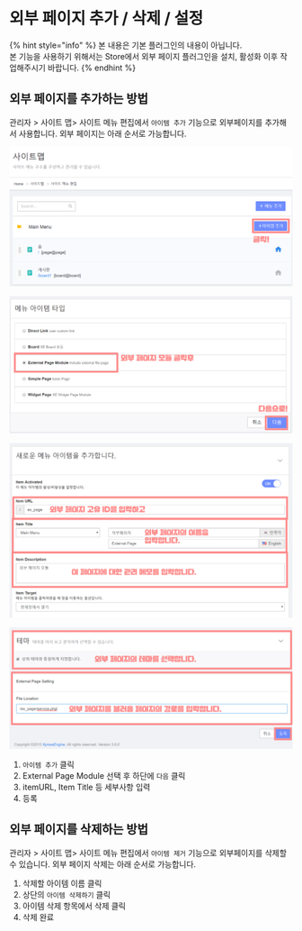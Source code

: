 # 외부 페이지 추가 / 삭제 / 설정

{% hint style="info" %}
본 내용은 기본 플러그인의 내용이 아닙니다.  
본 기능을 사용하기 위해서는 Store에서 외부 페이지 플러그인을 설치, 활성화 이후 작업해주시기 바랍니다.
{% endhint %}

## 외부 페이지를 추가하는 방법

관리자 &gt; 사이트 맵&gt; 사이트 메뉴 편집에서 `아이템 추가` 기능으로 외부페이지를 추가해서 사용합니다. 외부 페이지는 아래 순서로 가능합니다.

![&#xC678;&#xBD80; &#xD398;&#xC774;&#xC9C0;&#xB97C; &#xCD94;&#xAC00;&#xD560; &#xBA54;&#xB274;&#xC758; &#xC544;&#xC774;&#xD15C; &#xCD94;&#xAC00; &#xBC84;&#xD2BC;&#xC744; &#xD074;&#xB9AD;&#xD574;&#xC8FC;&#xC138;&#xC694;.](../../../../.gitbook/assets/item-add.PNG)

![&#xC678;&#xBD80; &#xD398;&#xC774;&#xC9C0; &#xBAA8;&#xB4C8;&#xC744; &#xC120;&#xD0DD;&#xD55C; &#xD6C4; &#xB2E4;&#xC74C;&#xC73C;&#xB85C; &#xC774;&#xB3D9;&#xD569;&#xB2C8;&#xB2E4;.](../../../../.gitbook/assets/ex1.PNG)

![&#xC678;&#xBD80; &#xD398;&#xC774;&#xC9C0; &#xCD94;&#xAC00; &#xD654;&#xBA74;&#xC5D0;&#xC11C; ID&#xC640; &#xC774;&#xB984;&#xC744; &#xC785;&#xB825;&#xD569;&#xB2C8;&#xB2E4;.](../../../../.gitbook/assets/ex2.PNG)

![&#xC678;&#xBD80; &#xD398;&#xC774;&#xC9C0;&#xC758; &#xD14C;&#xB9C8;&#xC640; &#xBD88;&#xB7EC;&#xC62C; &#xD30C;&#xC77C; &#xB610;&#xB294; &#xD398;&#xC774;&#xC9C0;&#xC758; &#xACBD;&#xB85C; &#xB610;&#xB294; &#xC8FC;&#xC18C;&#xB97C; &#xC785;&#xB825;&#xD558;&#xBA74; &#xC644;&#xB8CC;!](../../../../.gitbook/assets/ex3.PNG)

1. `아이템 추가` 클릭
2. External Page Module 선택 후 하단에 `다음` 클릭
3. itemURL, Item Title 등 세부사항 입력
4. 등록

## 외부 페이지를 삭제하는 방법

관리자 &gt; 사이트 맵&gt; 사이트 메뉴 편집에서 `아이템 제거` 기능으로 외부페이지를 삭제할 수 있습니다. 외부 페이지 삭제는 아래 순서로 가능합니다.

1. 삭제할 아이템 이름 클릭
2. 상단의 `아이템 삭제하기` 클릭
3. 아이템 삭제 항목에서 삭제 클릭
4. 삭제 완료


